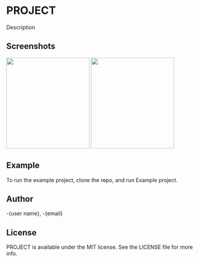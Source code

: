 # PROJECT

Description

## Screenshots

<p>
	<img src="PodImages/img1.png" width="220" height="240" />  <img src="PodImages/img2.png" width="220" height="240" />
</p>

## Example

To run the example project, clone the repo, and run Example project.

## Author

-{user name}, -{email}

## License

PROJECT is available under the MIT license. See the LICENSE file for more info.

